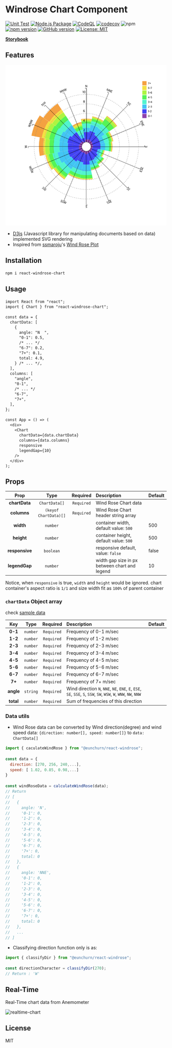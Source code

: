 # Windrose Chart Component

[![Unit Test](https://github.com/eunchurn/components/actions/workflows/unit-test.yml/badge.svg)](https://github.com/eunchurn/components/actions/workflows/unit-test.yml) [![Node.js Package](https://github.com/eunchurn/components/actions/workflows/npmpublish.yml/badge.svg)](https://github.com/eunchurn/components/actions/workflows/npmpublish.yml) [![CodeQL](https://github.com/eunchurn/components/actions/workflows/codeql-analysis.yml/badge.svg)](https://github.com/eunchurn/components/actions/workflows/codeql-analysis.yml) [![codecov](https://codecov.io/gh/eunchurn/components/branch/main/graph/badge.svg?token=XK02PSQ4Ik)](https://codecov.io/gh/eunchurn/components) ![npm](https://img.shields.io/npm/dw/@eunchurn%2Freact-windrose) [![npm version](https://badge.fury.io/js/@eunchurn%2Freact-windrose.svg)](https://badge.fury.io/js/@eunchurn%2Freact-windrose) [![GitHub version](https://badge.fury.io/gh/eunchurn%2Fcomponents.svg)](https://badge.fury.io/gh/eunchurn%2Fcomponents) [![License: MIT](https://img.shields.io/badge/License-MIT-yellow.svg)](https://opensource.org/licenses/MIT)

[**Storybook**](https://eunchurn.github.io/react-windrose-chart/)

## Features

![react-windrose-chart](https://raw.githubusercontent.com/eunchurn/components/main/packages/react-windrose/doc/images/react-windrose-chart.png)

- [D3js](https://d3js.org/) (Javascript library for manipulating documents based on data) implemented SVG rendering
- Inspired from [ssmaroju](https://bl.ocks.org/ssmaroju)'s [Wind Rose Plot](https://bl.ocks.org/ssmaroju/96af159c1872c2928a972c441bccaf50)

## Installation

```bash
npm i react-windrose-chart
```

## Usage

```tsx
import React from "react";
import { Chart } from "react-windrose-chart";

const data = {
  chartData: [
    {
      angle: "N  ",
      "0-1": 0.5,
      /* ... */
      "6-7": 0.2,
      "7+": 0.1,
      total: 4.9,
    } /* ... */,
  ],
  columns: [
    "angle",
    "0-1",
    /* ... */
    "6-7",
    "7+",
  ],
};

const App = () => (
  <div>
    <Chart
      chartData={data.chartData}
      columns={data.columns}
      responsive
      legendGap={10}
    />
  </div>
);
```

## Props

|      Prop      |         Type          |  Required  | Description                                   | Default |
| :------------: | :-------------------: | :--------: | :-------------------------------------------- | :------ |
| **chartData**  |     `ChartData[]`     | `Required` | Wind Rose Chart data                          |         |
|  **columns**   | `(keyof ChartData)[]` | `Required` | Wind Rose Chart header string array           |         |
|   **width**    |       `number`        |            | container width, default value: `500`         | 500     |
|   **height**   |       `number`        |            | container height, default value: `500`        | 500     |
| **responsive** |       `boolean`       |            | responsive default, value: `false`            | false   |
| **legendGap**  |       `number`        |            | width gap size in px between chart and legend | 10      |

Notice, when `responsive` is true, `width` and `height` would be ignored. chart container's aspect ratio is `1/1` and size width fit as `100%` of parent container

### `chartData` Object array

check [sample data](stories/data.json)

|    Key    |   Type   |  Required  | Description                                                                                                       | Default |
| :-------: | :------: | :--------: | :---------------------------------------------------------------------------------------------------------------- | :------ |
|  **0-1**  | `number` | `Required` | Frequency of 0-1 m/sec                                                                                            |         |
|  **1-2**  | `number` | `Required` | Frequency of 1-2 m/sec                                                                                            |         |
|  **2-3**  | `number` | `Required` | Frequency of 2-3 m/sec                                                                                            |         |
|  **3-4**  | `number` | `Required` | Frequency of 3-4 m/sec                                                                                            |         |
|  **4-5**  | `number` | `Required` | Frequency of 4-5 m/sec                                                                                            |         |
|  **5-6**  | `number` | `Required` | Frequency of 5-6 m/sec                                                                                            |         |
|  **6-7**  | `number` | `Required` | Frequency of 6-7 m/sec                                                                                            |         |
|  **7+**   | `number` | `Required` | Frequency of 7+ m/sec                                                                                             |         |
| **angle** | `string` | `Required` | Wind direction `N`, `NNE`, `NE`, `ENE`, `E`, `ESE`, `SE`, `SSE`, `S`, `SSW`, `SW`, `WSW`, `W`, `WNW`, `NW`, `NNW` |         |
| **total** | `number` | `Required` | Sum of frequencies of this direction                                                                              |         |

### Data utils

- Wind Rose data can be converted by Wind direction(degree) and wind speed data: `{direction: number[], speed: number[]}` to `data: ChartData[]`

```javascript
import { caculateWindRose } from "@eunchurn/react-windrose";

const data = {
  direction: [270, 256, 240,...],
  speed: [ 1.02, 0.85, 0.98,...]
}

const windRoseData = calculateWindRose(data);
// Return 
// [
//   {
//     angle: 'N',
//     '0-1': 0,
//     '1-2': 0,
//     '2-3': 0,
//     '3-4': 0,
//     '4-5': 0,
//     '5-6': 0,
//     '6-7': 0,
//     '7+': 0,
//     total: 0
//   },
//   {
//     angle: 'NNE',
//     '0-1': 0,
//     '1-2': 0,
//     '2-3': 0,
//     '3-4': 0,
//     '4-5': 0,
//     '5-6': 0,
//     '6-7': 0,
//     '7+': 0,
//     total: 0
//   },
//   ...
// ]

```

- Classifying direction function only is as:

```javascript
import { classifyDir } from "@eunchurn/react-windrose";

const directionCharacter = classifyDir(270);
// Return : 'W'
```

## Real-Time

Real-Time chart data from Anemometer

![realtime-chart](https://raw.githubusercontent.com/eunchurn/components/main/packages/react-windrose/doc/images/realtime.gif)

## License

MIT
